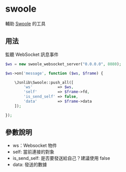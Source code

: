 # swoole
輔助 [Swoole](https://github.com/swoole/swoole-src) 的工具

## 用法
監聽 WebSocket 訊息事件

````php 
$ws = new swoole_websocket_server("0.0.0.0", 8080); 

$ws->on('message', function ($ws, $frame) {

 	\Jsnlib\Swoole::push_all([
		'ws'           => $ws,
		'self'         => $frame->fd,
		'is_send_self' => false,
		'data'         => $frame->data
 	]);

});
````
## 參數說明
- ws：Websocket 物件
- self: 當前連接的對象
- is_send_self: 是否要發送給自己？建議使用 false
- data: 發送的數據
